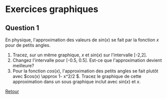 # Exercices graphiques

## Question 1

En physique, l'approximation des valeurs de $sin(x)$ se fait par la fonction $x$ pour de petits angles. 
1. Tracez, sur un même graphique, $x$ et $sin(x)$ sur l'intervalle [-2,2].
2. Changez l'intervalle pour [-0.5, 0.5]. Est-ce que l'approximation devient meilleure?
3. Pour la fonction $cos(x)$, l'approximation des petits angles se fait plutôt avec $cos(x) \approx  1- x^2/2 $. Tracez le graphique de cette approximation dans un sous graphique inclut avec $sin(x)$ et $x$.




[Retour](01-Rappels.md#Les_graphiques)
